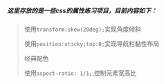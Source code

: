 ##### 这里存放的是一些css的属性练习项目，目前内容如下：

> 使用`transform:skew(20deg);`实现角度倾斜
>
> 使用`position:sticky;top:0;`实现导航栏黏性布局
> 
> 经典配色
>
>  使用`aspect-ratio: 1/1;`,控制元素宽高比